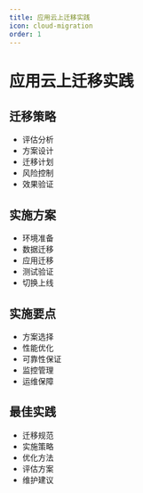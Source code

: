 ```yaml
---
title: 应用云上迁移实践
icon: cloud-migration
order: 1
---
```


# 应用云上迁移实践

## 迁移策略
- 评估分析
- 方案设计
- 迁移计划
- 风险控制
- 效果验证

## 实施方案
- 环境准备
- 数据迁移
- 应用迁移
- 测试验证
- 切换上线

## 实施要点
- 方案选择
- 性能优化
- 可靠性保证
- 监控管理
- 运维保障

## 最佳实践
- 迁移规范
- 实施策略
- 优化方法
- 评估方案
- 维护建议

